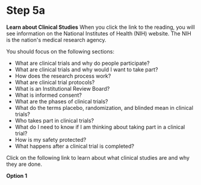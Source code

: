# Step 5a

**Learn about Clinical Studies**
When you click the link to the reading, you will see information on the National Institutes of Health (NIH) website. The NIH is the nation's medical research agency.

You should focus on the following sections: 
- What are clinical trials and why do people participate?
- What are clinical trials and why would I want to take part?
- How does the research process work?
- What are clinical trial protocols?
- What is an Institutional Review Board?
- What is informed consent?
- What are the phases of clinical trials?
- What do the terms placebo, randomization, and blinded mean in clinical trials?
- Who takes part in clinical trials?
- What do I need to know if I am thinking about taking part in a clinical trial?
- How is my safety protected?
- What happens after a clinical trial is completed? 

Click on the following link to learn about what clinical studies are and why they are done. 

**Option 1**
<!-- needs link -->